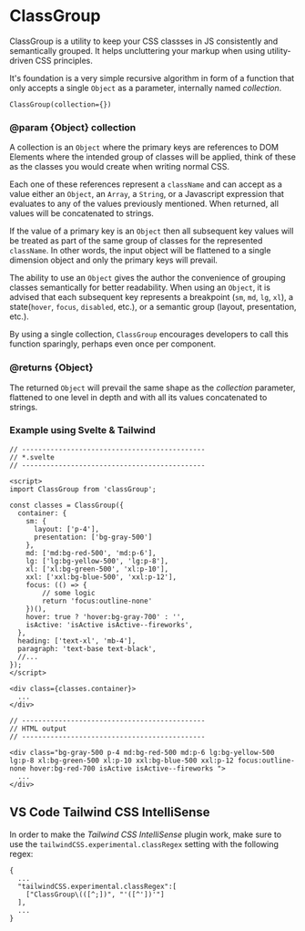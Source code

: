 # ClassGroup

ClassGroup is a utility to keep your CSS classses in JS consistently and semantically grouped. It helps uncluttering your markup when using utility-driven CSS principles.

It's foundation is a very simple recursive algorithm in form of a function that only accepts a single `Object` as a parameter, internally named _collection_.

```
ClassGroup(collection={})
```

### @param {Object} collection
A collection is an `Object` where the primary keys are references to DOM Elements where the intended group of classes will be applied, think of these as the classes you would create when writing normal CSS. 

Each one of these references represent a `className` and can accept as a value either an `Object`, an `Array`, a `String`, or a Javascript expression that evaluates to any of the values previously mentioned. When returned, all values will be concatenated to strings.

If the value of a primary key is an `Object` then all subsequent key values will be treated as part of the same group of classes for the represented `className`.
In other words, the input object will be flattened to a single dimension object and only the primary keys will prevail.

The ability to use an `Object` gives the author the convenience of grouping classes semantically for better readability.
When using an `Object`, it is advised that each subsequent key represents a breakpoint (`sm`, `md`, `lg`, `xl`), a state(`hover`, `focus`, `disabled`, etc.), or a semantic group (layout, presentation, etc.).

By using a single collection, `ClassGroup` encourages developers to call this function sparingly, perhaps even once per component.

### @returns {Object}
The returned `Object` will prevail the same shape as the _collection_ parameter, flattened to one level in depth and with all its values concatenated to strings.

### Example using Svelte & Tailwind
```
// ---------------------------------------------
// *.svelte
// ---------------------------------------------

<script>
import ClassGroup from 'classGroup';

const classes = ClassGroup({
  container: {
    sm: {
      layout: ['p-4'],
      presentation: ['bg-gray-500']
    },
    md: ['md:bg-red-500', 'md:p-6'],
    lg: ['lg:bg-yellow-500', 'lg:p-8'],
    xl: ['xl:bg-green-500', 'xl:p-10'],
    xxl: ['xxl:bg-blue-500', 'xxl:p-12'],
    focus: (() => {
        // some logic
        return 'focus:outline-none'
    })(),
    hover: true ? 'hover:bg-gray-700' : '',
    isActive: 'isActive isActive--fireworks',
  },
  heading: ['text-xl', 'mb-4'],
  paragraph: 'text-base text-black',
  //...
});
</script>

<div class={classes.container}>
  ...
</div>

// ---------------------------------------------
// HTML output
// ---------------------------------------------

<div class="bg-gray-500 p-4 md:bg-red-500 md:p-6 lg:bg-yellow-500 lg:p-8 xl:bg-green-500 xl:p-10 xxl:bg-blue-500 xxl:p-12 focus:outline-none hover:bg-red-700 isActive isActive--fireworks ">
  ...
</div>
```

## VS Code Tailwind CSS IntelliSense
In order to make the *Tailwind CSS IntelliSense* plugin work, make sure to use the `tailwindCSS.experimental.classRegex` setting with the following regex:
```
{
  ...
  "tailwindCSS.experimental.classRegex":[
    ["ClassGroup\(([^;])", "'([^'])'"]
  ],
  ...
}
```
